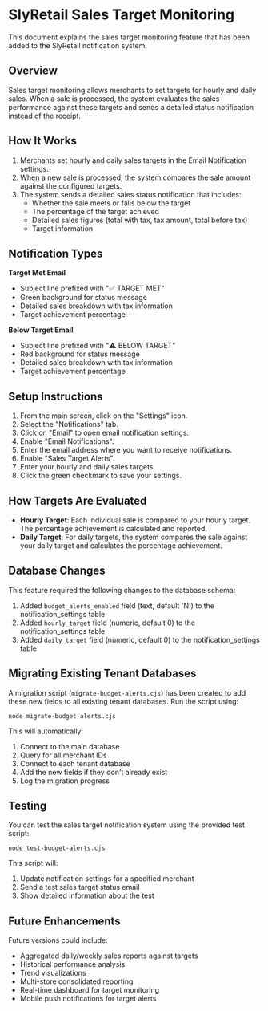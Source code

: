 # SlyRetail Sales Target Monitoring

This document explains the sales target monitoring feature that has been added to the SlyRetail notification system.

## Overview

Sales target monitoring allows merchants to set targets for hourly and daily sales. When a sale is processed, the system evaluates the sales performance against these targets and sends a detailed status notification instead of the receipt.

## How It Works

1. Merchants set hourly and daily sales targets in the Email Notification settings.
2. When a new sale is processed, the system compares the sale amount against the configured targets.
3. The system sends a detailed sales status notification that includes:
   - Whether the sale meets or falls below the target
   - The percentage of the target achieved
   - Detailed sales figures (total with tax, tax amount, total before tax)
   - Target information

## Notification Types

**Target Met Email**
- Subject line prefixed with "✅ TARGET MET"
- Green background for status message
- Detailed sales breakdown with tax information
- Target achievement percentage

**Below Target Email**
- Subject line prefixed with "⚠️ BELOW TARGET"
- Red background for status message
- Detailed sales breakdown with tax information
- Target achievement percentage

## Setup Instructions

1. From the main screen, click on the "Settings" icon.
2. Select the "Notifications" tab.
3. Click on "Email" to open email notification settings.
4. Enable "Email Notifications".
5. Enter the email address where you want to receive notifications.
6. Enable "Sales Target Alerts".
7. Enter your hourly and daily sales targets.
8. Click the green checkmark to save your settings.

## How Targets Are Evaluated

- **Hourly Target**: Each individual sale is compared to your hourly target. The percentage achievement is calculated and reported.
- **Daily Target**: For daily targets, the system compares the sale against your daily target and calculates the percentage achievement.

## Database Changes

This feature required the following changes to the database schema:

1. Added `budget_alerts_enabled` field (text, default 'N') to the notification_settings table
2. Added `hourly_target` field (numeric, default 0) to the notification_settings table
3. Added `daily_target` field (numeric, default 0) to the notification_settings table

## Migrating Existing Tenant Databases

A migration script (`migrate-budget-alerts.cjs`) has been created to add these new fields to all existing tenant databases. Run the script using:

```
node migrate-budget-alerts.cjs
```

This will automatically:
1. Connect to the main database
2. Query for all merchant IDs
3. Connect to each tenant database
4. Add the new fields if they don't already exist
5. Log the migration progress

## Testing

You can test the sales target notification system using the provided test script:

```
node test-budget-alerts.cjs
```

This script will:
1. Update notification settings for a specified merchant
2. Send a test sales target status email
3. Show detailed information about the test

## Future Enhancements

Future versions could include:
- Aggregated daily/weekly sales reports against targets
- Historical performance analysis
- Trend visualizations
- Multi-store consolidated reporting
- Real-time dashboard for target monitoring
- Mobile push notifications for target alerts